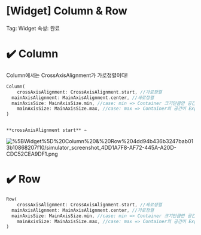# [Widget] Column & Row

Tag: Widget
속성: 완료

# ✔️ Column

Column에서는 CrossAxisAlignment가 가로정렬이다!

```dart
Column(
	crossAxisAlignment: CrossAxisAlignment.start, //가로정렬
  mainAxisAlignment: MainAxisAlignment.center, //세로정렬
  mainAxisSize: MainAxisSize.min, //case: min => Container 크기만큼만 공간차지
	mainAxisSize: MainAxisSize.max, //case: max => Container의 공간이 Expanded된다.
)
```

                                                                    **crossAxisAlignment start** ⇒

![%5BWidget%5D%20Column%20&%20Row%204dd94b436b3247bab013b10868207f10/simulator_screenshot_4DD1A7F8-AF72-445A-A20D-CDC52CEA9DF1.png](%5BWidget%5D%20Column%20&%20Row%204dd94b436b3247bab013b10868207f10/simulator_screenshot_4DD1A7F8-AF72-445A-A20D-CDC52CEA9DF1.png)

# ✔️ Row

```dart
Row(
	crossAxisAlignment: CrossAxisAlignment.start, //세로정렬
  mainAxisAlignment: MainAxisAlignment.center, //가로정렬
  mainAxisSize: MainAxisSize.min, //case: min => Container 크기만큼만 공간차지
	mainAxisSize: MainAxisSize.max, //case: max => Container의 공간이 Expanded된다.
)
```